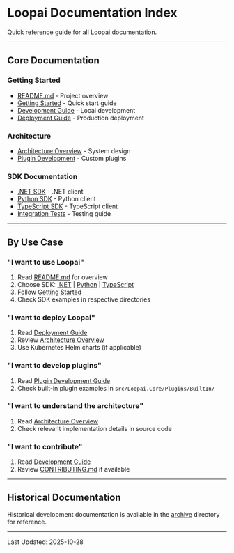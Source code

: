 # Loopai Documentation Index

Quick reference guide for all Loopai documentation.

---

## Core Documentation

### Getting Started
- [README.md](../README.md) - Project overview
- [Getting Started](GETTING_STARTED.md) - Quick start guide
- [Development Guide](DEVELOPMENT.md) - Local development
- [Deployment Guide](DEPLOYMENT.md) - Production deployment

### Architecture
- [Architecture Overview](ARCHITECTURE.md) - System design
- [Plugin Development](PLUGIN_DEVELOPMENT_GUIDE.md) - Custom plugins

### SDK Documentation
- [.NET SDK](../sdk/dotnet/README.md) - .NET client
- [Python SDK](../sdk/python/README.md) - Python client
- [TypeScript SDK](../sdk/typescript/README.md) - TypeScript client
- [Integration Tests](../tests/integration/README.md) - Testing guide

---

## By Use Case

### "I want to use Loopai"
1. Read [README.md](../README.md) for overview
2. Choose SDK: [.NET](../sdk/dotnet/README.md) | [Python](../sdk/python/README.md) | [TypeScript](../sdk/typescript/README.md)
3. Follow [Getting Started](GETTING_STARTED.md)
4. Check SDK examples in respective directories

### "I want to deploy Loopai"
1. Read [Deployment Guide](DEPLOYMENT.md)
2. Review [Architecture Overview](ARCHITECTURE.md)
3. Use Kubernetes Helm charts (if applicable)

### "I want to develop plugins"
1. Read [Plugin Development Guide](PLUGIN_DEVELOPMENT_GUIDE.md)
2. Check built-in plugin examples in `src/Loopai.Core/Plugins/BuiltIn/`

### "I want to understand the architecture"
1. Read [Architecture Overview](ARCHITECTURE.md)
2. Check relevant implementation details in source code

### "I want to contribute"
1. Read [Development Guide](DEVELOPMENT.md)
2. Review [CONTRIBUTING.md](../CONTRIBUTING.md) if available

---

## Historical Documentation

Historical development documentation is available in the [archive](archive/) directory for reference.

---

Last Updated: 2025-10-28
